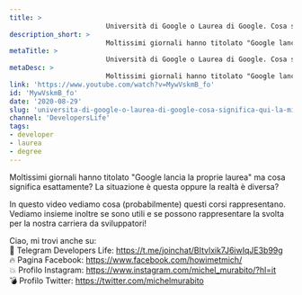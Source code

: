 ```yaml
---
title: > 
                        Università di Google o Laurea di Google. Cosa significa? Qui la mia opinione!
description_short: > 
                        Moltissimi giornali hanno titolato "Google lancia la proprie laurea" ma cosa significa esattamente? La situazione è questa oppure ...
metaTitle: > 
                        Università di Google o Laurea di Google. Cosa significa? Qui la mia opinione!
metaDesc: > 
                        Moltissimi giornali hanno titolato "Google lancia la proprie laurea" ma cosa significa esattamente? La situazione è questa oppure ...
link: 'https://www.youtube.com/watch?v=MywVskmB_fo'
id: 'MywVskmB_fo'
date: '2020-08-29'
slug: 'universita-di-google-o-laurea-di-google-cosa-significa-qui-la-mia-opinione'
channel: 'DevelopersLife'
tags: 
- developer
- laurea
- degree
---
```

Moltissimi giornali hanno titolato "Google lancia la proprie laurea" ma cosa significa esattamente? La situazione è questa oppure la realtà è diversa?   
  
In questo video vediamo cosa (probabilmente) questi corsi rappresentano. Vediamo insieme inoltre se sono utili e se possono rappresentare la svolta per la nostra carriera da sviluppatori!  
  
Ciao, mi trovi anche su:  
🧨 Telegram Developers Life: https://t.me/joinchat/BItvlxik7J6iwIqJE3b99g  
🔥 Pagina Facebook: https://www.facebook.com/howimetmich/  
💥 Profilo Instagram: https://www.instagram.com/michel_murabito/?hl=it  
💣 Profilo Twitter: https://twitter.com/michelmurabito